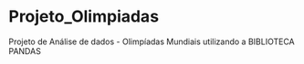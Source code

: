 # Projeto_Olimpiadas
Projeto de Análise de dados - Olimpíadas Mundiais utilizando a BIBLIOTECA PANDAS 
